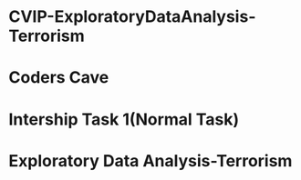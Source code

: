 # CVIP-ExploratoryDataAnalysis-Terrorism
# Coders Cave
# Intership Task 1(Normal Task)
# Exploratory Data Analysis-Terrorism
